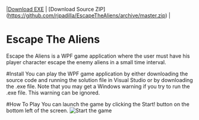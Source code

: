 |[Download EXE](https://github.com/rjpadilla/EscapeTheAliens/raw/master/Escape%20the%20Aliens!/bin/Debug/Escape%20the%20Aliens!.exe) | [Download Source ZIP] (https://github.com/rjpadilla/EscapeTheAliens/archive/master.zip) |

# Escape The Aliens
Escape the Aliens is a WPF game application where the user must have his player character escape the enemy aliens in a small time interval.

#Install
You can play the WPF game application by either downloading the source code and running the solution file in Visual Studio or by downloading the .exe file. Note that you may get a Windows warning if you try to run the .exe file. This warning can be ignored.

#How To Play
You can launch the game by clicking the Start! button on the bottom left of the screen.
![Start the game](https://i.imgur.com/gMAWDWN.jpg "Start the game")
